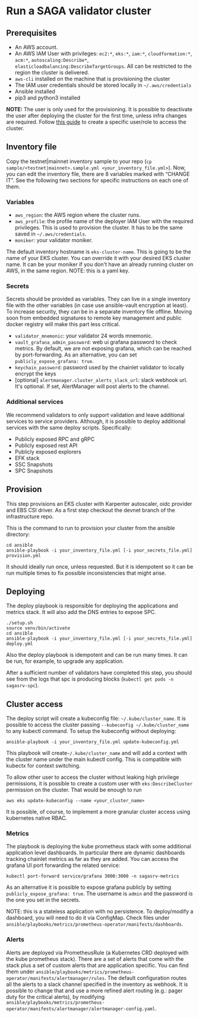 # Run a SAGA validator cluster

## Prerequisites
- An AWS account.
- An AWS IAM User with privileges: `ec2:*`, `eks:*`, `iam:*`, `cloudformation:*`, `acm:*`, `autoscaling:Describe*`, `elasticloadbalancing:DescribeTargetGroups`. All can be restricted to the region the cluster is delivered.
- `aws-cli` installed on the machine that is provisioning the cluster
- The IAM user credentials should be stored locally in `~/.aws/credentials`
- Ansible installed
- pip3 and python3 installed

**NOTE:** The user is only used for the provisioning. It is possible to deactivate the user after deploying the cluster for the first time, unless infra changes are required. Follow [this guide](link) to create a specific user/role to access the cluster.

## Inventory file
Copy the testnet|mainnet inventory sample to your repo (`cp sample/<testnet|mainnet>.sample.yml <your_inventory_file.yml>`). Now, you can edit the inventory file, there are 8 variables marked with “CHANGE IT”. See the following two sections for specific instructions on each one of them.

### Variables
- `aws_region`: the AWS region where the cluster runs.
- `aws_profile`: the profile name of the deployer IAM User with the required privileges. This is used to provision the cluster. It has to be the same saved in `~/.aws/credentials`.
- `moniker`: your validator moniker.

The default inventory hostname is `eks-cluster-name`. This is going to be the name of your EKS cluster. You can override it with your desired EKS cluster name. It can be your moniker if you don't have an already running cluster on AWS, in the same region. NOTE: this is a yaml key.

### Secrets

Secrets should be provided as variables. They can live in a single inventory file with the other variables (in case use ansible-vault encryption at least). To increase security, they can be in a separate inventory file offline. Moving soon from embedded signatures to remote key management and public docker registry will make this part less critical.

- `validator_mnemonic`:  your validator 24 words mnemonic.
- `vault_grafana_admin_password`: web ui grafana password to check metrics. By default, we are not exposing grafana, which can be reached by port-forwarding. As an alternative, you can set `publicly_expose_grafana: true`.
- `keychain_password`: password used by the chainlet validator to locally encrypt the keys
- [optional] `alertmanager.cluster_alerts_slack_url`: slack webhook url. It's optional. If set, AlertManager will post alerts to the channel.

### Additional services

We recommend validators to only support validation and leave additional services to service providers. Although, it is possible to deploy additional services with the same deploy scripts. Specifically:

- Publicly exposed RPC and gRPC
- Publicly exposed rest API
- Publicly exposed explorers
- EFK stack
- SSC Snapshots
- SPC Snapshots

## Provision
This step provisions an EKS cluster with Karpenter autoscaler, oidc provider and EBS CSI driver. As a first step checkout the devnet branch of the infrastructure repo.

This is the command to run to provision your cluster from the ansible directory:
```
cd ansible
ansible-playbook -i your_inventory_file.yml [-i your_secrets_file.yml] provision.yml
```
It should ideally run once, unless requested. But it is idempotent so it can be run multiple times to fix possible inconsistencies that might arise.

## Deploying
The deploy playbook is responsible for deploying the applications and metrics stack. It will also add the DNS entries to expose SPC.
```
./setup.sh
source venv/bin/activate
cd ansible
ansible-playbook -i your_inventory_file.yml [-i your_secrets_file.yml] deploy.yml
```

Also the deploy playbook is idempotent and can be run many times. It can be run, for example, to upgrade any application.

After a sufficient number of validators have completed this step, you should see from the logs that spc is producing blocks (`kubectl get pods -n sagasrv-spc`).

## Cluster access
The deploy script will create a kubeconfig file: `~/.kube/cluster_name`. It is possible to access the cluster passing `--kubeconfig ~/.kube/cluster_name` to any kubectl command. To setup the kubeconfig without deploying:
```
ansible-playbook -i your_inventory_file.yml update-kubeconfig.yml
```
This playbook will create`~/.kube/cluster_name` and will add a context with the cluster name under the main kubectl config. This is compatible with kubectx for context switching.

To allow other user to access the cluster without leaking high privilege permissions, it is possible to create a custom user with `eks:DescribeCluster` permission on the cluster. That would be enough to run
```
aws eks update-kubeconfig --name <your_cluster_name>
```
It is possible, of course, to implement a more granular cluster access using kubernetes native RBAC.

### Metrics
The playbook is deploying the kube prometheus stack with some additional application level dashboards. In particular there are dynamic dashboards tracking chainlet metrics as far as they are added. You can access the grafana UI port forwarding the related service:
```
kubectl port-forward service/grafana 3000:3000 -n sagasrv-metrics
```
As an alternative it is possible to expose grafana publicly by setting `publicly_expose_grafana: true`. The username is `admin` and the password is the one you set in the secrets.

NOTE: this is a stateless application with no persistence. To deploy/modify a dashboard, you will need to do it via ConfigMap. Check files under `ansible/playbooks/metrics/prometheus-operator/manifests/dashboards`.

### Alerts
Alerts are deployed via PrometheusRule (a Kubernetes CRD deployed with the kube prometheus stack). There are a set of alerts that come with the stack plus a set of custom alerts that are application specific. You can find them under `ansible/playbooks/metrics/prometheus-operator/manifests/alertmanager/rules`. The default configuration routes all the alerts to a slack channel specified in the inventory as webhook. It is possible to change that and use a more refined alert routing (e.g.: pager duty for the critical alerts), by modifying `ansible/playbooks/metrics/prometheus-operator/manifests/alertmanager/alertmanager-config.yaml`.
